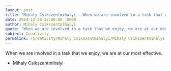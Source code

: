 ```yaml
---
layout: post
title: "Mihaly Csikszentmihalyi - When we are involved in a task that we"
date: 2024-12-28 12:00:00 -0000
author: Mihaly Csikszentmihalyi
quote: "When we are involved in a task that we enjoy, we are at our most effective."
subject: Creativity
permalink: /Creativity/Mihaly Csikszentmihalyi/Mihaly Csikszentmihalyi - When we are involved in a task that we
---
```


When we are involved in a task that we enjoy, we are at our most effective.

- Mihaly Csikszentmihalyi
